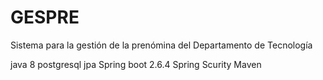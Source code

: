 # GESPRE
Sistema para la gestión de la prenómina del Departamento de Tecnología 

java 8
postgresql jpa
Spring boot 2.6.4
Spring Scurity
Maven
